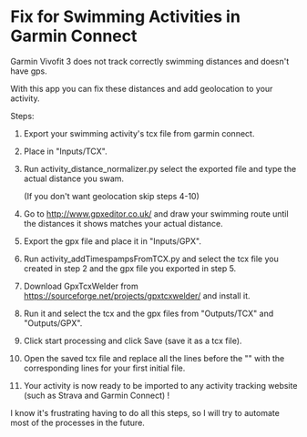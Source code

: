 # Fix for Swimming Activities in Garmin Connect

Garmin Vivofit 3 does not track correctly swimming distances and doesn't have gps. 

With this app you can fix these distances and add geolocation to your activity.

Steps:


1. Export your swimming activity's tcx file from garmin connect.

2. Place in "Inputs/TCX".

3. Run activity_distance_normalizer.py select the exported file and type the actual distance you swam.

   (If you don't want geolocation skip steps 4-10)

4. Go to http://www.gpxeditor.co.uk/ and draw your swimming route until the distances it shows matches your actual distance.

5. Export the gpx file and place it in "Inputs/GPX".

6. Run activity_addTimespampsFromTCX.py and select the tcx file you created in step 2 and the gpx file you exported in step 5.

7. Download GpxTcxWelder from https://sourceforge.net/projects/gpxtcxwelder/ and install it.

8. Run it and select the tcx and the gpx files from "Outputs/TCX" and "Outputs/GPX".

9. Click start processing and click Save (save it as a tcx file).

10. Open the saved tcx file and replace all the lines before the "<Activities>" with the corresponding lines for your first initial file.

11. Your activity is now ready to be imported to any activity tracking website (such as Strava and Garmin Connect) !


I know it's frustrating having to do all this steps, so I will try to automate most of the processes in the future.